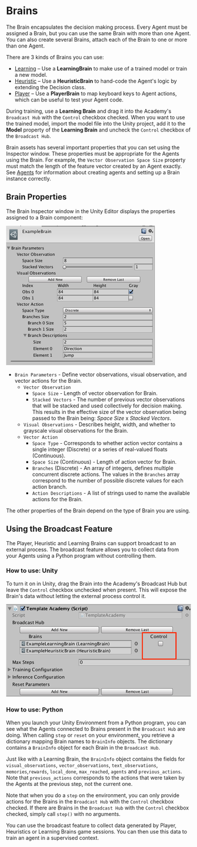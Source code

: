 # Brains

The Brain encapsulates the decision making process. Every Agent must be
assigned a Brain, but you can use the same Brain with more than one Agent. You
can also create several Brains, attach each of the Brain to one or more than one
Agent.

There are 3 kinds of Brains you can use:

* [Learning](Learning-Environment-Design-Learning-Brains.md) – Use a
  **LearningBrain** to make use of a trained model or train a new model.
* [Heuristic](Learning-Environment-Design-Heuristic-Brains.md) – Use a
  **HeuristicBrain** to hand-code the Agent's logic by extending the Decision class.
* [Player](Learning-Environment-Design-Player-Brains.md) – Use a
   **PlayerBrain** to map keyboard keys to Agent actions, which can be 
   useful to test your Agent code.

During training, use a **Learning Brain** 
and drag it into the Academy's `Broadcast Hub` with the `Control` checkbox checked.
When you want to use the trained model, import the model file into the Unity
project, add it to the **Model** property of the **Learning Brain** and uncheck
the `Control` checkbox of the `Broadcast Hub`.

Brain assets has several important properties that you can set using the
Inspector window. These properties must be appropriate for the Agents using the
Brain. For example, the `Vector Observation Space Size` property must match the
length of the feature vector created by an Agent exactly. See
[Agents](Learning-Environment-Design-Agents.md) for information about creating
agents and setting up a Brain instance correctly.

## Brain Properties

The Brain Inspector window in the Unity Editor displays the properties assigned
to a Brain component:

![Brain Inspector](images/brain.png)

* `Brain Parameters` - Define vector observations, visual observation, and
  vector actions for the Brain.
  * `Vector Observation`
    * `Space Size` - Length of vector observation for Brain.
    * `Stacked Vectors` - The number of previous vector observations that will
      be stacked and used collectively for decision making. This results in the
      effective size of the vector observation being passed to the Brain being:
      _Space Size_ x _Stacked Vectors_.
  * `Visual Observations` - Describes height, width, and whether to grayscale
    visual observations for the Brain.
  * `Vector Action`
    * `Space Type` - Corresponds to whether action vector contains a single
      integer (Discrete) or a series of real-valued floats (Continuous).
    * `Space Size` (Continuous) - Length of action vector for Brain.
    * `Branches` (Discrete) - An array of integers, defines multiple concurrent
      discrete actions. The values in the `Branches` array correspond to the
      number of possible discrete values for each action branch.
    * `Action Descriptions` - A list of strings used to name the available
      actions for the Brain.

The other properties of the Brain depend on the type of Brain you are using.

## Using the Broadcast Feature

The Player, Heuristic and Learning Brains can support
broadcast to an external process. The broadcast feature allows you to collect data 
from your Agents using a Python program without controlling them.

### How to use: Unity

To turn it on in Unity, drag the Brain into the Academy's Broadcast Hub but leave
the `Control` checkbox unchecked when present. This will expose the Brain's data 
without letting the external process control it.

![Broadcast](images/broadcast.png)

### How to use: Python

When you launch your Unity Environment from a Python program, you can see what
the Agents connected to Brains present in the `Broadcast Hub` are doing. 
When calling `step` or
`reset` on your environment, you retrieve a dictionary mapping Brain names to
`BrainInfo` objects. The  dictionary contains a `BrainInfo` object for each
Brain in the `Broadcast Hub`.

Just like with a Learning Brain, the `BrainInfo` object contains the fields for
`visual_observations`, `vector_observations`,  `text_observations`,
`memories`,`rewards`, `local_done`, `max_reached`, `agents` and
`previous_actions`. Note that `previous_actions` corresponds to the actions that
were taken by the Agents at the previous step, not the current one.

Note that when you do a `step` on the environment, you can only provide actions
for the Brains in the `Broadcast Hub` with the `Control` checkbox checked. If there
are Brains in the `Broadcast Hub` with the 
`Control` checkbox checked, simply call `step()` with no arguments.

You can use the broadcast feature to collect data generated by Player,
Heuristics or Learning Brains game sessions. You can then use this data to train
an agent in a supervised context.

